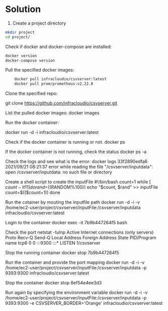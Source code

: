 # Solution

1. Create a project directory
```sh
mkdir project
cd project/
```

Check if docker and docker-compose are installed:
```sh
docker version
docker-compose version
```

Pull the specified docker images:
```sh
    docker pull infracloudio/csvserver:latest
    docker pull prom/prometheus:v2.22.0
```

Clone the specified repo:

git clone https://github.com/infracloudio/csvserver.git

List the pulled docker images:
docker images

Run the docker container:

docker run -d -i infracloudio/csvserver:latest

Check if the docker container is running or not.
docker ps

If the docker container is not running, check the status
docker ps -a

Check the logs and see what is the error:
docker logs 33f2890edfa6
2021/09/21 08:21:37 error while reading the file "/csvserver/inputdata": open /csvserver/inputdata: no such file or directory

Create a shell script to create the inputFile
#!/bin/bash
count=1
while [ $count -lt 11 ]
do
rand=$((RANDOM%100))
echo "$count, $rand" >> inputFile
count=$(($count+1))
done

Run the cotainer by mouting the inputfile path
docker run -d -i -v /home/ec2-user/project/csvserver/inputFile:/csvserver/inputdata infracloudio/csvserver:latest

Login to the container
docker exec -it 7b9b447264f5 bash

Check the port
netstat -tulnp
Active Internet connections (only servers)
Proto Recv-Q Send-Q Local Address           Foreign Address         State       PID/Program name
tcp6       0      0 :::9300                 :::*                    LISTEN      1/csvserver

Stop the running container
docker stop 7b9b447264f5

Run the container and provide the port mapping
docker run -d -i -v /home/ec2-user/project/csvserver/inputFile:/csvserver/inputdata -p 9393:9300 infracloudio/csvserver:latest

Stop the container 
docker stop 8ef54e4ee3d3

Run again by specifying the environment variable
docker run -d -i -v /home/ec2-user/project/csvserver/inputFile:/csvserver/inputdata -p 9393:9300 -e CSVSERVER_BORDER='Orange' infracloudio/csvserver:latest
